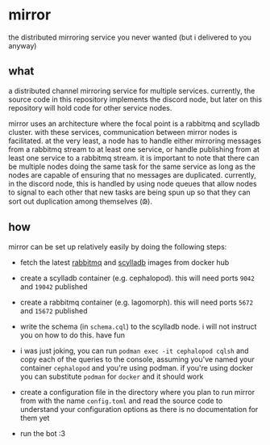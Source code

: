 

# mirror

the distributed mirroring service you never wanted (but i delivered to
you anyway)

## what

a distributed channel mirroring service for multiple services.
currently, the source code in this repository implements the discord
node, but later on this repository will hold code for other service
nodes.

mirror uses an architecture where the focal point is a rabbitmq and
scylladb cluster. with these services, communication between mirror
nodes is facilitated. at the very least, a node has to handle either
mirroring messages from a rabbitmq stream to at least one service, or
handle publishing from at least one service to a rabbitmq stream. it is
important to note that there can be multiple nodes doing the same task
for the same service as long as the nodes are capable of ensuring that
no messages are duplicated. currently, in the discord node, this is
handled by using node queues that allow nodes to signal to each other
that new tasks are being spun up so that they can sort out duplication
among themselves (𐐘).

## how

mirror can be set up relatively easily by doing the following steps:

-   fetch the latest [rabbitmq](https://hub.docker.com/_/rabbitmq) and
    [scylladb](https://hub.docker.com/r/scylladb/scylla) images from
    docker hub

-   create a scylladb container (e.g. cephalopod). this will need ports
    `9042` and `19042` published

-   create a rabbitmq container (e.g. lagomorph). this will need ports
    `5672` and `15672` published

-   write the schema (in `schema.cql`) to the scylladb node. i will not
    instruct you on how to do this. have fun

-   i was just joking, you can run `podman exec -it cephalopod cqlsh`
    and copy each of the queries to the console, assuming you've named
    your container `cephalopod` and you're using podman. if you're using
    docker you can substitute `podman` for `docker` and it should work

-   create a configuration file in the directory where you plan to run
    mirror from with the name `config.toml` and read the source code to
    understand your configuration options as there is no documentation
    for them yet

-   run the bot :3
